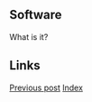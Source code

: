 
## Software
What is it?

## Links
[Previous post](http://constpetrov.github.io/blog4)
[Index](http://constpetrov.github.io/index)
